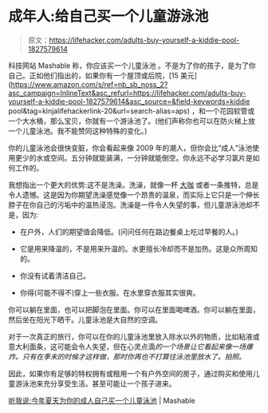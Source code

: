 # 成年人:给自己买一个儿童游泳池

> 原文：<https://lifehacker.com/adults-buy-yourself-a-kiddie-pool-1827579614>

科技网站 Mashable 称，你应该买一个儿童泳池 。不是为了你的孩子，是为了你自己。正如他们指出的，如果你有一个屋顶或后院，[15 美元](https://www.amazon.com/s/ref=nb_sb_noss_2?asc_campaign=InlineText&asc_refurl=https://lifehacker.com/adults-buy-yourself-a-kiddie-pool-1827579614&asc_source=&field-keywords=kiddie pool&tag=kinjalifehackerlink-20&url=search-alias=aps) ，和一个花园软管或一个大水桶，那么宝贝，你就有一个游泳池了。(他们声称你也可以在防火梯上放一个儿童泳池。我不能赞同这种特殊的变化。)



你的儿童泳池会很快变脏，你会看起来像 2009 年的潮人，但你会比“成人”泳池使用更少的水或空间。五分钟就能装满，一分钟就能倒空。你永远不必学习氯片是如何工作的。

我想指出一个更大的优势:这不是洗澡。洗澡，就像一杯 [大咖](http://domesticity.gawker.com/the-correct-coffee-size-is-small-1638084505) 或者一条推特，总是令人遗憾。这是因为你期望洗澡感觉像一个昂贵的温泉，而实际上它只是一个伸长脖子在你自己的污垢中的温热浸泡。洗澡是一件令人失望的事，但儿童游泳池却不是，因为:

*   在户外，人们的期望值会降低。(问问任何在路边餐桌上吃过早餐的人。)

*   它是用来降温的，不是用来升温的。水更擅长冷却而不是加热。这是众所周知的。
*   你没有试着清洁自己。
*   你得(可能不得不)穿上一些衣服。在水里穿衣服其实很爽。

你可以躺在里面，也可以把脚泡在里面。你可以在里面喝啤酒。你可以躺在里面，然后坐在阳光下晒干。儿童泳池是大自然的空调。

对于一次真正的旅行，你可以在你的儿童泳池里放入除水以外的物质，比如粘液或意大利面条，这可能会令人失望，但在心灵点滴*的一个场景让它看起来像一场爆炸。只有在季末的时候才这样做，那时你再也不打算往泳池里放水了。拍照。*

因此，如果你有足够的特权拥有或租用一个有户外空间的房子，通过购买和使用儿童游泳池来充分享受生活。甚至可能让一个孩子进来。

[听我说:今年夏天为你的成人自己买一个儿童泳池](https://mashable.com/2018/07/12/kiddie-pool-for-adults/#uKLYM69JxaqO) | Mashable
